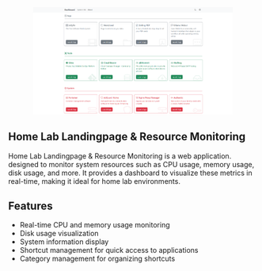 <p align="center">
    <img width="80%" src="./docs/lab-visor.png" />
</p>

## Home Lab Landingpage & Resource Monitoring
Home Lab Landingpage & Resource Monitoring is a web application. designed to monitor system resources such as CPU usage, memory usage, disk usage, and more. It provides a dashboard to visualize these metrics in real-time, making it ideal for home lab environments.

## Features
- Real-time CPU and memory usage monitoring
- Disk usage visualization
- System information display
- Shortcut management for quick access to applications
- Category management for organizing shortcuts